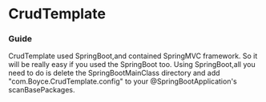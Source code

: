# CrudTemplate

### Guide
CrudTemplate used SpringBoot,and contained SpringMVC framework.
So it will be really easy if you used the SpringBoot too.
Using SpringBoot,all you need to do is delete the SpringBootMainClass directory
and add "com.Boyce.CrudTemplate.config" to your @SpringBootApplication's scanBasePackages. 
